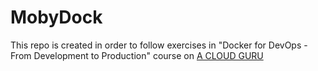 # MobyDock

This repo is created in order to follow exercises in "Docker for DevOps - From Development to Production" course on [A CLOUD GURU](https://acloud.guru/course/docker-devops-from-development-to-production)
